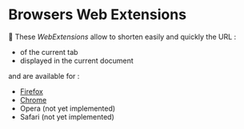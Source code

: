 # Browsers Web Extensions

:pushpin: These _WebExtensions_ allow to shorten easily and quickly the URL :

* of the current tab
* displayed in the current document

and are available for :

* [Firefox](firefox)
* [Chrome](chrome)
* Opera (not yet implemented)
* Safari (not yet implemented)

